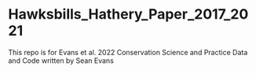 # Hawksbills_Hathery_Paper_2017_2021
This repo is for Evans et al. 2022 Conservation Science and Practice Data and Code written by Sean Evans
